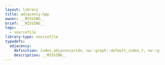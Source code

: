 ```yaml
---
layout: library
title: adjacency.hpp
owner: __MISSING__
brief: __MISSING__
tags:
  - sourcefile
library-type: sourcefile
typedefs:
  adjacency:
    definition: index_adjacency<idx, nw::graph::default_index_t, nw::graph::default_vertex_id_type, Attributes...>
    description: __MISSING__
---
```


```{index}  adjacency.hpp
```

